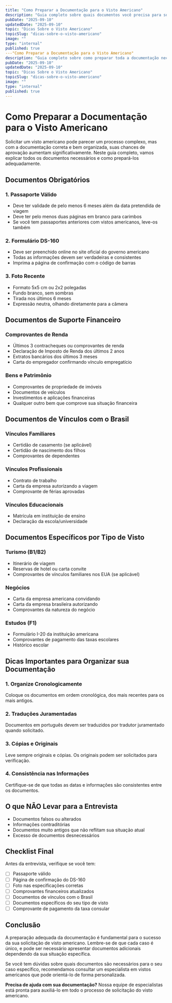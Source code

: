 ```yaml
---
title: "Como Preparar a Documentação para o Visto Americano"
description: "Guia completo sobre quais documentos você precisa para solicitar o visto americano e como organizá-los adequadamente"
pubDate: "2025-09-10"
updatedDate: "2025-09-10"
topic: "Dicas Sobre o Visto Americano"
topicSlug: "dicas-sobre-o-visto-americano"
image: ""
type: "internal"
published: true
---"Como Preparar a Documentação para o Visto Americano"
description: "Guia completo sobre como preparar toda a documentação necessária para solicitar seu visto americano com sucesso"
pubDate: "2025-09-10"
updatedDate: "2025-09-10"
topic: "Dicas Sobre o Visto Americano"
topicSlug: "dicas-sobre-o-visto-americano"
image: ""
type: "internal"
published: true
---
```


# Como Preparar a Documentação para o Visto Americano

Solicitar um visto americano pode parecer um processo complexo, mas com a documentação correta e bem organizada, suas chances de aprovação aumentam significativamente. Neste guia completo, vamos explicar todos os documentos necessários e como prepará-los adequadamente.

## Documentos Obrigatórios

### 1. Passaporte Válido
- Deve ter validade de pelo menos 6 meses além da data pretendida de viagem
- Deve ter pelo menos duas páginas em branco para carimbos
- Se você tem passaportes anteriores com vistos americanos, leve-os também

### 2. Formulário DS-160
- Deve ser preenchido online no site oficial do governo americano
- Todas as informações devem ser verdadeiras e consistentes
- Imprima a página de confirmação com o código de barras

### 3. Foto Recente
- Formato 5x5 cm ou 2x2 polegadas
- Fundo branco, sem sombras
- Tirada nos últimos 6 meses
- Expressão neutra, olhando diretamente para a câmera

## Documentos de Suporte Financeiro

### Comprovantes de Renda
- Últimos 3 contracheques ou comprovantes de renda
- Declaração de Imposto de Renda dos últimos 2 anos
- Extratos bancários dos últimos 3 meses
- Carta do empregador confirmando vínculo empregatício

### Bens e Patrimônio
- Comprovantes de propriedade de imóveis
- Documentos de veículos
- Investimentos e aplicações financeiras
- Qualquer outro bem que comprove sua situação financeira

## Documentos de Vínculos com o Brasil

### Vínculos Familiares
- Certidão de casamento (se aplicável)
- Certidão de nascimento dos filhos
- Comprovantes de dependentes

### Vínculos Profissionais
- Contrato de trabalho
- Carta da empresa autorizando a viagem
- Comprovante de férias aprovadas

### Vínculos Educacionais
- Matrícula em instituição de ensino
- Declaração da escola/universidade

## Documentos Específicos por Tipo de Visto

### Turismo (B1/B2)
- Itinerário de viagem
- Reservas de hotel ou carta convite
- Comprovantes de vínculos familiares nos EUA (se aplicável)

### Negócios
- Carta da empresa americana convidando
- Carta da empresa brasileira autorizando
- Comprovantes da natureza do negócio

### Estudos (F1)
- Formulário I-20 da instituição americana
- Comprovantes de pagamento das taxas escolares
- Histórico escolar

## Dicas Importantes para Organizar sua Documentação

### 1. Organize Cronologicamente
Coloque os documentos em ordem cronológica, dos mais recentes para os mais antigos.

### 2. Traduções Juramentadas
Documentos em português devem ser traduzidos por tradutor juramentado quando solicitado.

### 3. Cópias e Originais
Leve sempre originais e cópias. Os originais podem ser solicitados para verificação.

### 4. Consistência nas Informações
Certifique-se de que todas as datas e informações são consistentes entre os documentos.

## O que NÃO Levar para a Entrevista

- Documentos falsos ou alterados
- Informações contraditórias
- Documentos muito antigos que não reflitam sua situação atual
- Excesso de documentos desnecessários

## Checklist Final

Antes da entrevista, verifique se você tem:

- [ ] Passaporte válido
- [ ] Página de confirmação do DS-160
- [ ] Foto nas especificações corretas
- [ ] Comprovantes financeiros atualizados
- [ ] Documentos de vínculos com o Brasil
- [ ] Documentos específicos do seu tipo de visto
- [ ] Comprovante de pagamento da taxa consular

## Conclusão

A preparação adequada da documentação é fundamental para o sucesso da sua solicitação de visto americano. Lembre-se de que cada caso é único, e pode ser necessário apresentar documentos adicionais dependendo da sua situação específica.

Se você tem dúvidas sobre quais documentos são necessários para o seu caso específico, recomendamos consultar um especialista em vistos americanos que pode orientá-lo de forma personalizada.

**Precisa de ajuda com sua documentação?** Nossa equipe de especialistas está pronta para auxiliá-lo em todo o processo de solicitação do visto americano.
